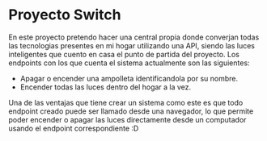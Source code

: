 # Proyecto Switch

En este proyecto pretendo hacer una central propia donde converjan todas las tecnologias presentes en mi hogar utilizando una API, siendo las luces inteligentes que cuento en casa el punto de partida del proyecto. Los endpoints con los que cuenta el sistema actualmente son las siguientes:

- Apagar o encender una ampolleta identificandola por su nombre.
- Encender todas las luces dentro del hogar a la vez.

Una de las ventajas que tiene crear un sistema como este es que todo endpoint creado puede ser llamado desde una navegador, lo que permite poder encender o apagar las luces directamente desde un computador usando el endpoint correspondiente :D 